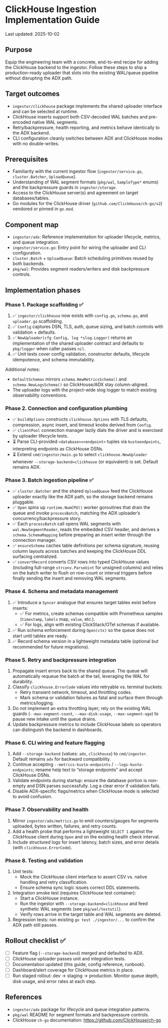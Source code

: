 # ClickHouse Ingestion Implementation Guide

Last updated: 2025-10-02

## Purpose

Equip the engineering team with a concrete, end-to-end recipe for adding the ClickHouse backend to the ingestor. Follow these steps to ship a production-ready uploader that slots into the existing WAL/queue pipeline without disrupting the ADX path.

## Target outcomes

- `ingestor/clickhouse` package implements the shared uploader interface and can be selected at runtime.
- ClickHouse inserts support both CSV-decoded WAL batches and pre-encoded native WAL segments.
- Retry/backpressure, health reporting, and metrics behave identically to the ADX backend.
- CLI configuration cleanly switches between ADX and ClickHouse modes with no double-writes.

## Prerequisites

- Familiarity with the current ingestor flow (`ingestor/service.go`, `cluster.Batcher`, `UploadQueue`).
- Understanding of WAL segment formats (`pkg/wal`, `SampleType*` enums) and the backpressure guards in `ingestor/storage`.
- Access to the ClickHouse server(s) and agreement on target databases/tables.
- Go modules for the ClickHouse driver (`github.com/ClickHouse/ch-go/v2`) vendored or pinned in `go.mod`.

## Component map

- `ingestor/adx`: Reference implementation for uploader lifecycle, metrics, and queue integration.
- `ingestor/service.go`: Entry point for wiring the uploader and CLI configuration.
- `cluster.Batch` + `UploadQueue`: Batch scheduling primitives reused by both backends.
- `pkg/wal`: Provides segment readers/writers and disk backpressure controls.

## Implementation phases

### Phase 1. Package scaffolding ✅

1. ✅ `ingestor/clickhouse` now exists with `config.go`, `schema.go`, and `uploader.go` scaffolding.
2. ✅ `Config` captures DSN, TLS, auth, queue sizing, and batch controls with validation + defaults.
3. ✅ `NewUploader(cfg Config, log *slog.Logger)` returns an implementation of the shared uploader contract and defaults to `pkg/logger` when caller passes `nil`.
4. ✅ Unit tests cover config validation, constructor defaults, lifecycle idempotence, and schema immutability.

Additional notes:
- `DefaultSchemas` mirrors `schema.NewMetricsSchema()` and `schema.NewLogsSchema()` so ClickHouse/ADX stay column-aligned.
- The uploader logs with the project-wide slog logger to match existing observability conventions.

### Phase 2. Connection and configuration plumbing

- ✅ `buildOptions` constructs `clickhouse.Options` with TLS defaults, compression, async insert, and timeout knobs derived from `Config`.
- ✅ `clientPool` connection manager lazily dials the driver and is exercised by uploader lifecycle tests.
- ⏳ Parse CLI-provided `<database>=<endpoint>` tuples via `kustoendpoints`, interpreting endpoints as ClickHouse DSNs.
- ⏳ Extend `cmd/ingestor/main.go` to select `clickhouse.NewUploader` whenever `--storage-backend=clickhouse` (or equivalent) is set. Default remains ADX.

### Phase 3. Batch ingestion pipeline ✅

- ✅ `cluster.Batcher` and the shared `UploadQueue` feed the ClickHouse uploader exactly like the ADX path, so the storage backend remains pluggable.
- ✅ `Open` spins up `runtime.NumCPU()` worker goroutines that drain the queue and invoke `processBatch`, matching the ADX uploader’s concurrency/backpressure story.
- ✅ Each `processBatch` call opens WAL segments with `wal.NewSegmentReader`, reads the embedded CSV header, and derives a `schema.SchemaMapping` before preparing an insert writer through the connection manager.
- ✅ `ensureSchema` caches table definitions per schema signature, reusing column layouts across batches and keeping the ClickHouse DDL surfacing centralized.
- ✅ `convertRecord` converts CSV rows into typed ClickHouse values (including full-range `strconv.ParseUint` for unsigned columns) and relies on the batch writer to flush on row-count or interval triggers before finally sending the insert and removing WAL segments.

### Phase 4. Schema and metadata management

1. ✅ Introduce a `Syncer` analogue that ensures target tables exist before inserts:
   - ✅ For metrics, create schemas compatible with Prometheus samples (`timestamp`, `labels` map, `value`, etc.).
   - ✅ For logs, align with existing ClickStack/OTel schemas if available.
2. ✅ Run schema enforcement during `Open(ctx)` so the queue does not start until tables are ready.
3. ✅ Record schema version in a lightweight metadata table (optional but recommended for future migrations).

### Phase 5. Retry and backpressure integration

1. Propagate insert errors back to the shared queue. The queue will automatically requeue the batch at the tail, leveraging the WAL for durability.
2. Classify `clickhouse.ErrorCode` values into retryable vs. terminal buckets:
   - Retry transient network, timeout, and throttling codes.
   - Mark schema or validation failures as fatal and surface them through metrics/logging.
3. Do not implement an extra throttling layer; rely on the existing WAL guards (`--max-segment-count`, `--max-disk-usage`, `--max-segment-age`) to pause new intake until the queue drains.
4. Update backpressure metrics to include ClickHouse labels so operators can distinguish the backend in dashboards.

### Phase 6. CLI wiring and feature flagging

1. Add `--storage-backend` (values: `adx`, `clickhouse`) to `cmd/ingestor`. Default remains `adx` for backward compatibility.
2. Continue accepting `--metrics-kusto-endpoints` / `--logs-kusto-endpoints`; rename help text to “storage endpoints” and accept ClickHouse DSNs.
3. Validate endpoints during startup: ensure the database portion is non-empty and DSN parses successfully. Log a clear error if validation fails.
4. Disable ADX-specific flags/metrics when ClickHouse mode is selected to avoid confusion.

### Phase 7. Observability and health

1. Mirror `ingestor/adx/metrics.go` to emit counters/gauges for segments uploaded, bytes written, failures, and retry counts.
2. Add a health probe that performs a lightweight `SELECT 1` against the ClickHouse client during `Open` and on the existing health check interval.
3. Include structured logs for insert latency, batch sizes, and error details (with `clickhouse.ErrorCode`).

### Phase 8. Testing and validation

1. Unit tests:
   - Mock the ClickHouse client interface to assert CSV vs. native handling and retry classification.
   - Ensure schema sync logic issues correct DDL statements.
2. Integration smoke test (requires ClickHouse test container):
   - Start a ClickHouse instance.
   - Run the ingestor with `--storage-backend=clickhouse` and feed synthetic WAL segments (see `pkg/wal/testutil`).
   - Verify rows arrive in the target table and WAL segments are deleted.
3. Regression tests: run existing `go test ./ingestor/...` to confirm the ADX path still passes.

## Rollout checklist ✅

- [ ] Feature flag (`--storage-backend`) merged and defaulted to ADX.
- [ ] ClickHouse uploader passes unit and integration tests.
- [ ] Documentation updated (this guide, config reference, runbook).
- [ ] Dashboard/alert coverage for ClickHouse metrics in place.
- [ ] Run staged rollout: dev → staging → production. Monitor queue depth, disk usage, and error rates at each step.

## References

- `ingestor/adx` package for lifecycle and queue integration patterns.
- `pkg/wal` README for segment formats and backpressure controls.
- ClickHouse `ch-go` documentation: https://github.com/ClickHouse/ch-go
